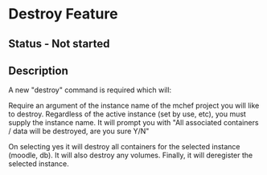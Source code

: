# Destroy Feature

## Status - Not started

## Description

A new "destroy" command is required which will:

Require an argument of the instance name of the mchef project you will like to destroy. Regardless of the active instance (set by use, etc), you must supply the instance name.
It will prompt you with "All associated containers / data will be destroyed, are you sure Y/N"

On selecting yes it will destroy all containers for the selected instance (moodle, db). It will also destroy any volumes. 
Finally, it will deregister the selected instance.